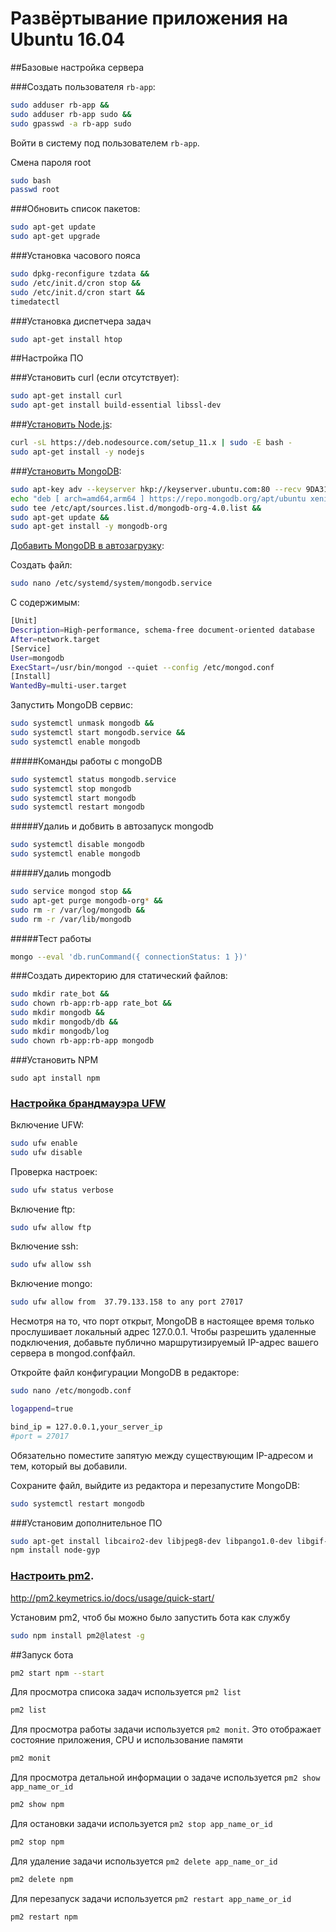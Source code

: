 # Развёртывание приложения на Ubuntu 16.04

##Базовые настройка сервера

###Создать пользователя `rb-app`:
```bash
sudo adduser rb-app &&
sudo adduser rb-app sudo &&
sudo gpasswd -a rb-app sudo
```
Войти в систему под пользователем `rb-app`.

Смена пароля root
```bash
sudo bash
passwd root
```

###Обновить список пакетов:
```bash
sudo apt-get update 
sudo apt-get upgrade
```

###Установка часового пояса
```bash
sudo dpkg-reconfigure tzdata &&
sudo /etc/init.d/cron stop &&
sudo /etc/init.d/cron start &&
timedatectl
```

###Установка диспетчера задач
```bash
sudo apt-get install htop
```

##Настройка ПО

###Установить curl (если отсутствует):
```bash
sudo apt-get install curl
sudo apt-get install build-essential libssl-dev
```

###[Установить Node.js](https://github.com/nodesource/distributions):
```bash
curl -sL https://deb.nodesource.com/setup_11.x | sudo -E bash -
sudo apt-get install -y nodejs
```

###[Установить MongoDB](https://docs.mongodb.com/master/tutorial/install-mongodb-on-ubuntu/):
```bash
sudo apt-key adv --keyserver hkp://keyserver.ubuntu.com:80 --recv 9DA31620334BD75D9DCB49F368818C72E52529D4 &&
echo "deb [ arch=amd64,arm64 ] https://repo.mongodb.org/apt/ubuntu xenial/mongodb-org/4.0 multiverse" |
sudo tee /etc/apt/sources.list.d/mongodb-org-4.0.list &&
sudo apt-get update &&
sudo apt-get install -y mongodb-org
```
[Добавить MongoDB в автозагрузку](https://www.8host.com/blog/ustanovka-mongodb-v-ubuntu-16-04/):

Создать файл:
```bash
sudo nano /etc/systemd/system/mongodb.service
```

С содержимым:
```bash
[Unit]
Description=High-performance, schema-free document-oriented database
After=network.target
[Service]
User=mongodb
ExecStart=/usr/bin/mongod --quiet --config /etc/mongod.conf
[Install]
WantedBy=multi-user.target
```

Запустить MongoDB сервис:
```bash
sudo systemctl unmask mongodb &&
sudo systemctl start mongodb.service &&
sudo systemctl enable mongodb
```

#####Команды работы с mongoDB
```bash
sudo systemctl status mongodb.service
sudo systemctl stop mongodb
sudo systemctl start mongodb
sudo systemctl restart mongodb
```

#####Удалиь и добвить в автозапуск mongodb
```bash
sudo systemctl disable mongodb
sudo systemctl enable mongodb
```

#####Удалиь  mongodb
```bash
sudo service mongod stop &&
sudo apt-get purge mongodb-org* &&
sudo rm -r /var/log/mongodb &&
sudo rm -r /var/lib/mongodb
```

#####Тест работы
```bash
mongo --eval 'db.runCommand({ connectionStatus: 1 })'
```

###Создать директорию для статический файлов:
```bash
sudo mkdir rate_bot &&
sudo chown rb-app:rb-app rate_bot &&
sudo mkdir mongodb &&
sudo mkdir mongodb/db &&
sudo mkdir mongodb/log
sudo chown rb-app:rb-app mongodb
```

###Установить NPM 

```
sudo apt install npm 
```

### [Настройка брандмауэра UFW](https://www.8host.com/blog/nastrojka-brandmauera-ufw-na-servere-ubuntu-18-04/)

Включение UFW:
```bash
sudo ufw enable
sudo ufw disable
```

Проверка настроек:
```bash
sudo ufw status verbose
```

Включение ftp:
```bash
sudo ufw allow ftp
```

Включение ssh:
```bash
sudo ufw allow ssh
```

Включение mongo:
```bash
sudo ufw allow from  37.79.133.158 to any port 27017
```

Несмотря на то, что порт открыт, MongoDB в настоящее время только прослушивает локальный адрес 127.0.0.1. Чтобы разрешить удаленные подключения, добавьте публично маршрутизируемый IP-адрес вашего сервера в mongod.confфайл.

Откройте файл конфигурации MongoDB в редакторе:
```bash
sudo nano /etc/mongodb.conf
```

```bash
logappend=true

bind_ip = 127.0.0.1,your_server_ip
#port = 27017
```
Oбязательно поместите запятую между существующим IP-адресом и тем, который вы добавили.

Сохраните файл, выйдите из редактора и перезапустите MongoDB:
```bash
sudo systemctl restart mongodb
```

###Установим дополнительное ПО
```bash
sudo apt-get install libcairo2-dev libjpeg8-dev libpango1.0-dev libgif-dev build-essential g++ &&
npm install node-gyp
```

### [Настроить pm2](https://www.digitalocean.com/community/tutorials/how-to-set-up-a-node-js-application-for-production-on-ubuntu-18-04).

http://pm2.keymetrics.io/docs/usage/quick-start/

Установим pm2, чтоб бы можно было запустить бота как службу
```bash
sudo npm install pm2@latest -g
```

##Запуск бота
```bash
pm2 start npm --start
```

Для просмотра списока задач используется `pm2 list`
```bash
pm2 list
```
 
Для просмотра работы задачи используется `pm2 monit`. Это отображает состояние приложения, CPU и использование памяти
```bash
pm2 monit
```

Для просмотра детальной информации о задаче используется `pm2 show app_name_or_id`
```bash
pm2 show npm
```

Для остановки задачи используется `pm2 stop app_name_or_id`
```bash
pm2 stop npm
```

Для удаление задачи используется `pm2 delete app_name_or_id`
```bash
pm2 delete npm
```

Для перезапуск задачи используется `pm2 restart app_name_or_id`
```bash
pm2 restart npm
```